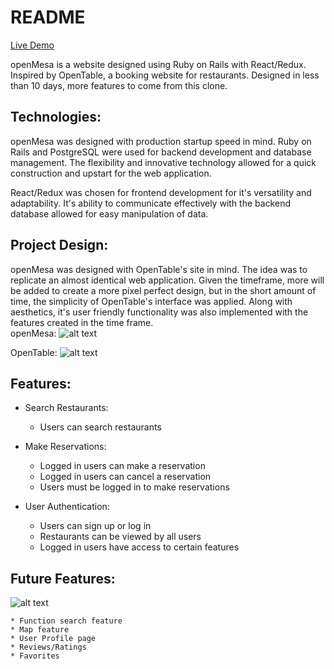 # README

[Live Demo](https://www.openmesa.herokuapp.com)

openMesa is a website designed using Ruby on Rails with React/Redux.  Inspired by OpenTable, a booking website for restaurants.  Designed in less than 10 days, more features to come from this clone.

## Technologies:
openMesa was designed with production startup speed in mind.   Ruby on Rails and PostgreSQL were used for backend development and database management.  The flexibility and innovative technology allowed for a quick construction and upstart for the web application.  

React/Redux was chosen for frontend development for it's versatility and adaptability.  It's ability to communicate effectively with the backend database allowed for easy manipulation of data.

## Project Design:
openMesa was designed with OpenTable's site in mind.  The idea was to replicate an almost identical web application.  Given the timeframe, more will be added to create a more pixel perfect design, but in the short amount of time, the simplicity of OpenTable's interface was applied.  Along with aesthetics, it's user friendly functionality was also implemented with the features created in the time frame.  
openMesa:
![alt text](https://open-mesa-seeds.s3.amazonaws.com/snippet.png)

OpenTable:
![alt text](https://open-mesa-seeds.s3.amazonaws.com/snippet+2.png)

## Features:
* Search Restaurants:
   * Users can search restaurants

* Make Reservations:
    * Logged in users can make a reservation
    * Logged in users can cancel a reservation
    * Users must be logged in to make reservations

* User Authentication:
   * Users can sign up or log in
   * Restaurants can be viewed by all users
   * Logged in users have access to certain features
    
## Future Features:
![alt text](https://open-mesa-seeds.s3.amazonaws.com/download.png)
    
    * Function search feature
    * Map feature
    * User Profile page
    * Reviews/Ratings
    * Favorites
